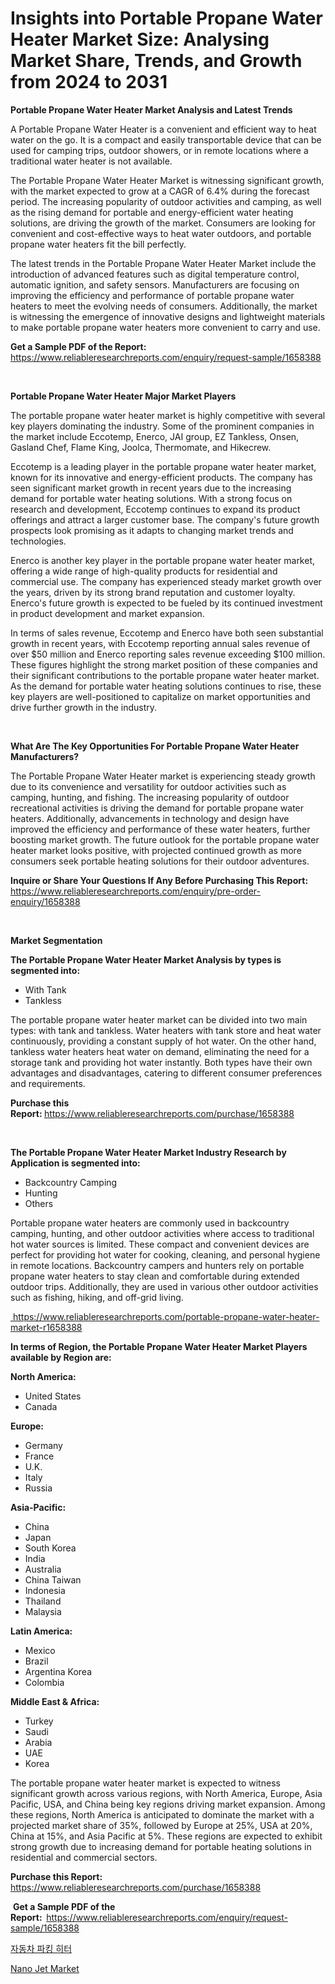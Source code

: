 <p><h1>Insights into Portable Propane Water Heater Market Size: Analysing Market Share, Trends, and Growth from 2024 to 2031</h1></p><p><strong>Portable Propane Water Heater Market Analysis and Latest Trends</strong></p>
<p><p>A Portable Propane Water Heater is a convenient and efficient way to heat water on the go. It is a compact and easily transportable device that can be used for camping trips, outdoor showers, or in remote locations where a traditional water heater is not available.</p><p>The Portable Propane Water Heater Market is witnessing significant growth, with the market expected to grow at a CAGR of 6.4% during the forecast period. The increasing popularity of outdoor activities and camping, as well as the rising demand for portable and energy-efficient water heating solutions, are driving the growth of the market. Consumers are looking for convenient and cost-effective ways to heat water outdoors, and portable propane water heaters fit the bill perfectly.</p><p>The latest trends in the Portable Propane Water Heater Market include the introduction of advanced features such as digital temperature control, automatic ignition, and safety sensors. Manufacturers are focusing on improving the efficiency and performance of portable propane water heaters to meet the evolving needs of consumers. Additionally, the market is witnessing the emergence of innovative designs and lightweight materials to make portable propane water heaters more convenient to carry and use.</p></p>
<p><strong>Get a Sample PDF of the Report:&nbsp;</strong> <a href="https://www.reliableresearchreports.com/enquiry/request-sample/1658388">https://www.reliableresearchreports.com/enquiry/request-sample/1658388</a></p>
<p>&nbsp;</p>
<p><strong>Portable Propane Water Heater Major Market Players</strong></p>
<p><p>The portable propane water heater market is highly competitive with several key players dominating the industry. Some of the prominent companies in the market include Eccotemp, Enerco, JAI group, EZ Tankless, Onsen, Gasland Chef, Flame King, Joolca, Thermomate, and Hikecrew.</p><p>Eccotemp is a leading player in the portable propane water heater market, known for its innovative and energy-efficient products. The company has seen significant market growth in recent years due to the increasing demand for portable water heating solutions. With a strong focus on research and development, Eccotemp continues to expand its product offerings and attract a larger customer base. The company's future growth prospects look promising as it adapts to changing market trends and technologies.</p><p>Enerco is another key player in the portable propane water heater market, offering a wide range of high-quality products for residential and commercial use. The company has experienced steady market growth over the years, driven by its strong brand reputation and customer loyalty. Enerco's future growth is expected to be fueled by its continued investment in product development and market expansion.</p><p>In terms of sales revenue, Eccotemp and Enerco have both seen substantial growth in recent years, with Eccotemp reporting annual sales revenue of over $50 million and Enerco reporting sales revenue exceeding $100 million. These figures highlight the strong market position of these companies and their significant contributions to the portable propane water heater market. As the demand for portable water heating solutions continues to rise, these key players are well-positioned to capitalize on market opportunities and drive further growth in the industry.</p></p>
<p>&nbsp;</p>
<p><strong>What Are The Key Opportunities For Portable Propane Water Heater Manufacturers?</strong></p>
<p><p>The Portable Propane Water Heater market is experiencing steady growth due to its convenience and versatility for outdoor activities such as camping, hunting, and fishing. The increasing popularity of outdoor recreational activities is driving the demand for portable propane water heaters. Additionally, advancements in technology and design have improved the efficiency and performance of these water heaters, further boosting market growth. The future outlook for the portable propane water heater market looks positive, with projected continued growth as more consumers seek portable heating solutions for their outdoor adventures.</p></p>
<p><strong>Inquire or Share Your Questions If Any Before Purchasing This Report:</strong> <a href="https://www.reliableresearchreports.com/enquiry/pre-order-enquiry/1658388">https://www.reliableresearchreports.com/enquiry/pre-order-enquiry/1658388</a></p>
<p>&nbsp;</p>
<p><strong>Market Segmentation</strong></p>
<p><strong>The Portable Propane Water Heater Market Analysis by types is segmented into:</strong></p>
<p><ul><li>With Tank</li><li>Tankless</li></ul></p>
<p><p>The portable propane water heater market can be divided into two main types: with tank and tankless. Water heaters with tank store and heat water continuously, providing a constant supply of hot water. On the other hand, tankless water heaters heat water on demand, eliminating the need for a storage tank and providing hot water instantly. Both types have their own advantages and disadvantages, catering to different consumer preferences and requirements.</p></p>
<p><strong>Purchase this Report:&nbsp;</strong><a href="https://www.reliableresearchreports.com/purchase/1658388">https://www.reliableresearchreports.com/purchase/1658388</a></p>
<p>&nbsp;</p>
<p><strong>The Portable Propane Water Heater Market Industry Research by Application is segmented into:</strong></p>
<p><ul><li>Backcountry Camping</li><li>Hunting</li><li>Others</li></ul></p>
<p><p>Portable propane water heaters are commonly used in backcountry camping, hunting, and other outdoor activities where access to traditional hot water sources is limited. These compact and convenient devices are perfect for providing hot water for cooking, cleaning, and personal hygiene in remote locations. Backcountry campers and hunters rely on portable propane water heaters to stay clean and comfortable during extended outdoor trips. Additionally, they are used in various other outdoor activities such as fishing, hiking, and off-grid living.</p></p>
<p><a href="https://www.reliableresearchreports.com/portable-propane-water-heater-market-r1658388">&nbsp;https://www.reliableresearchreports.com/portable-propane-water-heater-market-r1658388</a></p>
<p><strong>In terms of Region, the Portable Propane Water Heater Market Players available by Region are:</strong></p>
<p>
    <p> <strong> North America: </strong>
        <ul>
            <li>United States</li>
            <li>Canada</li>
        </ul>
        </p> 
    <p> <strong> Europe: </strong>
        <ul>
            <li>Germany</li>
            <li>France</li>
            <li>U.K.</li>
            <li>Italy</li>
            <li>Russia</li>
        </ul>
        </p> 
    <p> <strong> Asia-Pacific: </strong>
        <ul>
            <li>China</li>
            <li>Japan</li>
            <li>South Korea</li>
            <li>India</li>
            <li>Australia</li>
            <li>China Taiwan</li>
            <li>Indonesia</li>
            <li>Thailand</li>
            <li>Malaysia</li>
        </ul>
        </p> 
    <p> <strong> Latin America: </strong>
        <ul>
            <li>Mexico</li>
            <li>Brazil</li>
            <li>Argentina Korea</li>
            <li>Colombia</li>
        </ul>
        </p> 
    <p> <strong> Middle East & Africa: </strong>
        <ul>
            <li>Turkey</li>
            <li>Saudi</li>
            <li>Arabia</li>
            <li>UAE</li>
            <li>Korea</li>
        </ul>
    </p>
    </p>
<p><p>The portable propane water heater market is expected to witness significant growth across various regions, with North America, Europe, Asia Pacific, USA, and China being key regions driving market expansion. Among these regions, North America is anticipated to dominate the market with a projected market share of 35%, followed by Europe at 25%, USA at 20%, China at 15%, and Asia Pacific at 5%. These regions are expected to exhibit strong growth due to increasing demand for portable heating solutions in residential and commercial sectors.</p></p>
<p><strong>Purchase this Report: </strong><a href="https://www.reliableresearchreports.com/purchase/1658388">https://www.reliableresearchreports.com/purchase/1658388</a></p>
<p>&nbsp;<strong>Get a Sample PDF of the Report:&nbsp;&nbsp;</strong><a href="https://www.reliableresearchreports.com/enquiry/request-sample/1658388">https://www.reliableresearchreports.com/enquiry/request-sample/1658388</a></p>
<p><strong></strong></p>
<p><p><a href="https://github.com/Tristiarton768456/Market-Research-Report-List-2/blob/main/8309026164473.md">자동차 파킹 히터</a></p><p><a href="https://view.publitas.com/reportprime-1/global-nano-jet-market-trends-insights-into-growth-opportunities-and-challenges-forecasted-from-2024-to-2031/">Nano Jet Market</a></p></p>